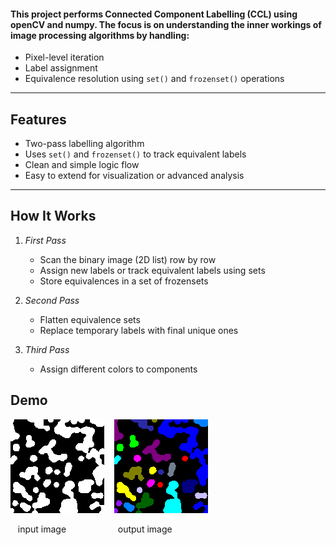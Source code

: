 #### This project performs **Connected Component Labelling** (CCL) using openCV and numpy. The focus is on understanding the inner workings of image processing algorithms by handling:
- Pixel-level iteration
- Label assignment
- Equivalence resolution using ``set()`` and ``frozenset()`` operations

---

##  Features

- Two-pass labelling algorithm
- Uses ``set()`` and ``frozenset()`` to track equivalent labels
- Clean and simple logic flow
- Easy to extend for visualization or advanced analysis

---

##  How It Works

1. *First Pass*
   - Scan the binary image (2D list) row by row
   - Assign new labels or track equivalent labels using sets
   - Store equivalences in a set of frozensets

2. *Second Pass*

   - Flatten equivalence sets
   - Replace temporary labels with final unique ones

3. *Third Pass*
   - Assign different colors to components


## Demo
<img src="./assets/blobs.png" height="150"> &nbsp;&nbsp; <img src="./outputs/blobs_output_AP.png" height="150">
<p>&nbsp;&nbsp; input image &nbsp;&nbsp;&nbsp;&nbsp;&nbsp;&nbsp;&nbsp;&nbsp;&nbsp;&nbsp;&nbsp;&nbsp;&nbsp;&nbsp;&nbsp;&nbsp;&nbsp;&nbsp;&nbsp; output image</p>
